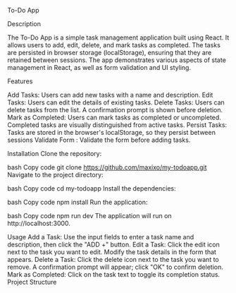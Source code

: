 To-Do App

Description

The To-Do App is a simple task management application built using React. It allows users to add, edit, delete, and mark tasks as completed. The tasks are persisted in browser storage (localStorage), ensuring that they are retained between sessions. The app demonstrates various aspects of state management in React, as well as form validation and UI styling.


Features

Add Tasks: Users can add new tasks with a name and description.
Edit Tasks: Users can edit the details of existing tasks.
Delete Tasks: Users can delete tasks from the list. A confirmation prompt is shown before deletion.
Mark as Completed: Users can mark tasks as completed or uncompleted. Completed tasks are visually distinguished from active tasks.
Persist Tasks: Tasks are stored in the browser's localStorage, so they persist between sessions
Validate Form : Validate the form before adding tasks.

Installation
Clone the repository:

bash
Copy code
git clone https://github.com/maxixo/my-todoapp.git
Navigate to the project directory:

bash
Copy code
cd my-todoapp
Install the dependencies:

bash
Copy code
npm install
Run the application:

bash
Copy code
npm run dev
The application will run on http://localhost:3000.

Usage
Add a Task: Use the input fields to enter a task name and description, then click the "ADD +" button.
Edit a Task: Click the edit icon next to the task you want to edit. Modify the task details in the form that appears.
Delete a Task: Click the delete icon next to the task you want to remove. A confirmation prompt will appear; click "OK" to confirm deletion.
Mark as Completed: Click on the task text to toggle its completion status.
Project Structure
